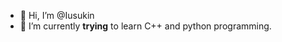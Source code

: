 - 👋 Hi, I’m @Iusukin
- 🌱 I’m currently **trying** to learn C++ and python programming.


<!---
Iusukin/Iusukin is a ✨ special ✨ repository because its `README.md` (this file) appears on your GitHub profile.
You can click the Preview link to take a look at your changes.
--->
